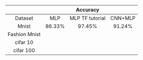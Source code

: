 |               |         |     Accuracy    |         |
| :-----------: | :-----: | :-------------: | :-----: |
| Dataset       | MLP     | MLP TF tutorial | CNN+MLP |
| Mnist         | 86.33%  | 97.45%          | 91.24%  |
| Fashion Mnist |         |                 |         |
| cifar 10      |         |                 |         |
| cifar 100     |         |                 |         |
